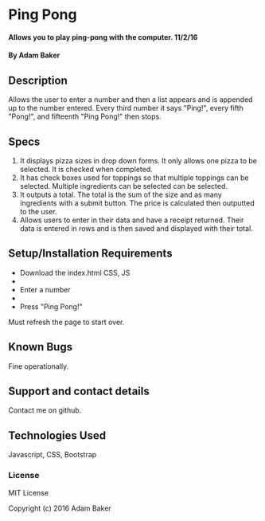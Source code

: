 # Ping Pong

#### Allows you to play ping-pong with the computer.  11/2/16

#### By Adam Baker

## Description

Allows the user to enter a number and then a list appears and is appended up to the number entered.  Every third number it says "Ping!", every fifth "Pong!", and fifteenth "Ping Pong!" then stops.

## Specs

1. It displays pizza sizes in drop down forms.  It only allows one pizza to be selected.  It is checked when completed.
2. It has check boxes used for toppings so that multiple toppings can be selected.  Multiple ingredients can be selected can be selected.
3. It outputs a total.  The total is the sum of the size and as many ingredients with a submit button.  The price is calculated then outputted to the user.
4. Allows users to enter in their data and have a receipt returned.  Their data is entered in rows and is then saved and displayed with their total.


## Setup/Installation Requirements

* Download the index.html CSS, JS
*
* Enter a number
*
* Press "Ping Pong!"

Must refresh the page to start over.

## Known Bugs

Fine operationally.


## Support and contact details

Contact me on github.

## Technologies Used

Javascript, CSS, Bootstrap

### License

MIT License

Copyright (c) 2016 Adam Baker
